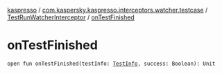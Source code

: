 [kaspresso](../../index.md) / [com.kaspersky.kaspresso.interceptors.watcher.testcase](../index.md) / [TestRunWatcherInterceptor](index.md) / [onTestFinished](./on-test-finished.md)

# onTestFinished

`open fun onTestFinished(testInfo: `[`TestInfo`](../../com.kaspersky.kaspresso.testcases.models.info/-test-info/index.md)`, success: Boolean): Unit`